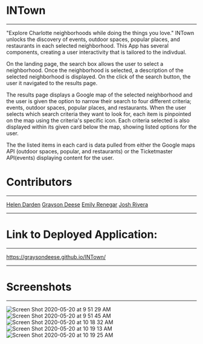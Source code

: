 # INTown
****
"Explore Charlotte neighborhoods while doing the things you love." INTown unlocks the discovery of events, outdoor spaces, popular places, and restaurants in each selected neighborhood. This App has several components, creating a user interactivity that is tailored to the indivdual. 

On the landing page, the search box allows the user to select a neighborhood. Once the neighborhood is selected, a description of the selected neighborhood is displayed. On the click of the search button, the user it navigated to the results page.

The results page displays a Google map of the selected neighborhood and the user is given the option to narrow their search to four different criteria; events, outdoor spaces, popular places, and restaurants. When the user selects which search criteria they want to look for, each item is pinpointed on the map using the criteria's specific icon. Each criteria selected is also displayed within its given card below the map, showing listed options for the user. 

The the listed items in each card is data pulled from either the Google maps API (outdoor spaces, popular, and restaurants) or the Ticketmaster API(events) displaying content for the user.

# Contributors
****
[Helen Darden](https://github.com/hdarden)
[Grayson Deese](https://github.com/graysondeese)
[Emily Renegar](https://github.com/egrenegar)
[Josh Rivera](https://github.com/JRivera-31)

****
# Link to Deployed Application:
****
https://graysondeese.github.io/INTown/
****
# Screenshots
****
![Screen Shot 2020-05-20 at 9 51 29 AM](https://user-images.githubusercontent.com/63661120/82454454-cbdcf100-9a7f-11ea-899b-193ea9855b3b.png)
![Screen Shot 2020-05-20 at 9 51 45 AM](https://user-images.githubusercontent.com/63661120/82454478-d39c9580-9a7f-11ea-86b0-34b9bd0e7993.png)
![Screen Shot 2020-05-20 at 10 18 32 AM](https://user-images.githubusercontent.com/63661120/82457468-773b7500-9a83-11ea-89ee-377d852b2a19.png)
![Screen Shot 2020-05-20 at 10 19 13 AM](https://user-images.githubusercontent.com/63661120/82457487-7c98bf80-9a83-11ea-8eea-b968567d3a07.png)
![Screen Shot 2020-05-20 at 10 19 25 AM](https://user-images.githubusercontent.com/63661120/82457505-802c4680-9a83-11ea-8475-ff41636e4ed7.png)
